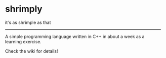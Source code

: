 
# shrimply

it's as shrimple as that

---

A simple programming language written in C++ in about a week as a learning exercise.

Check the wiki for details!